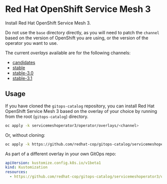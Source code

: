 # Red Hat OpenShift Service Mesh 3

Install Red Hat OpenShift Service Mesh 3.

Do not use the `base` directory directly, as you will need to patch the `channel` based on the version of OpenShift you are using, or the version of the operator you want to use.

The current *overlays* available are for the following channels:

* [candidates](operator/overlays/candidates)
* [stable](operator/overlays/stable)
* [stable-3.0](operator/overlays/stable-3.0)
* [stable-3.1](operator/overlays/stable-3.1)

## Usage

If you have cloned the `gitops-catalog` repository, you can install Red Hat OpenShift Service Mesh 3 based on the overlay of your choice by running from the root (`gitops-catalog`) directory.

```sh
oc apply -k servicemeshoperator3/operator/overlays/<channel>
```

Or, without cloning:

```sh
oc apply -k https://github.com/redhat-cop/gitops-catalog/servicemeshoperator3/operator/overlays/<channel>
```

As part of a different overlay in your own GitOps repo:

```yaml
apiVersion: kustomize.config.k8s.io/v1beta1
kind: Kustomization
resources:
  - https://github.com/redhat-cop/gitops-catalog/servicemeshoperator3/operator/overlays/<channel>?ref=main
```
